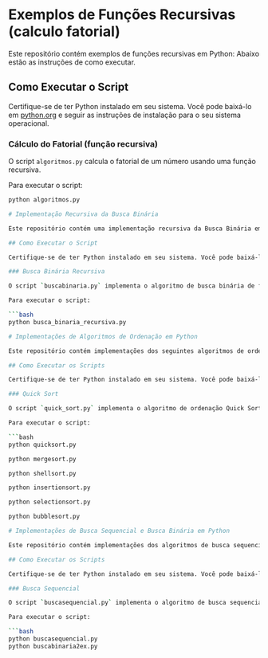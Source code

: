 # Exemplos de Funções Recursivas (calculo fatorial)

Este repositório contém exemplos de funções recursivas em Python: Abaixo estão as instruções de como executar.

## Como Executar o Script

Certifique-se de ter Python instalado em seu sistema. Você pode baixá-lo em [python.org](https://www.python.org/downloads/) e seguir as instruções de instalação para o seu sistema operacional.

### Cálculo do Fatorial (função recursiva)

O script `algoritmos.py` calcula o fatorial de um número usando uma função recursiva.

Para executar o script:

```bash
python algoritmos.py

# Implementação Recursiva da Busca Binária

Este repositório contém uma implementação recursiva da Busca Binária em Python. Abaixo estão as instruções de como executar o script e um exemplo de uso.

## Como Executar o Script

Certifique-se de ter Python instalado em seu sistema. Você pode baixá-lo em [python.org](https://www.python.org/downloads/) e seguir as instruções de instalação para o seu sistema operacional.

### Busca Binária Recursiva

O script `buscabinaria.py` implementa o algoritmo de busca binária de forma recursiva em um array ordenado.

Para executar o script:

```bash
python busca_binaria_recursiva.py

# Implementações de Algoritmos de Ordenação em Python

Este repositório contém implementações dos seguintes algoritmos de ordenação em Python: Quick Sort, Merge Sort, Shell Sort, Insertion Sort, Selection Sort e Bubble Sort. Abaixo estão as instruções de como executar cada script e exemplos de uso.

## Como Executar os Scripts

Certifique-se de ter Python instalado em seu sistema. Você pode baixá-lo em [python.org](https://www.python.org/downloads/) e seguir as instruções de instalação para o seu sistema operacional.

### Quick Sort

O script `quick_sort.py` implementa o algoritmo de ordenação Quick Sort.

Para executar o script:

```bash
python quicksort.py

python mergesort.py

python shellsort.py

python insertionsort.py

python selectionsort.py

python bubblesort.py

# Implementações de Busca Sequencial e Busca Binária em Python

Este repositório contém implementações dos algoritmos de busca sequencial e busca binária em Python. Abaixo estão as instruções de como executar cada script e exemplos de uso.

## Como Executar os Scripts

Certifique-se de ter Python instalado em seu sistema. Você pode baixá-lo em [python.org](https://www.python.org/downloads/) e seguir as instruções de instalação para o seu sistema operacional.

### Busca Sequencial

O script `buscasequencial.py` implementa o algoritmo de busca sequencial.

Para executar o script:

```bash
python buscasequencial.py
python buscabinaria2ex.py






